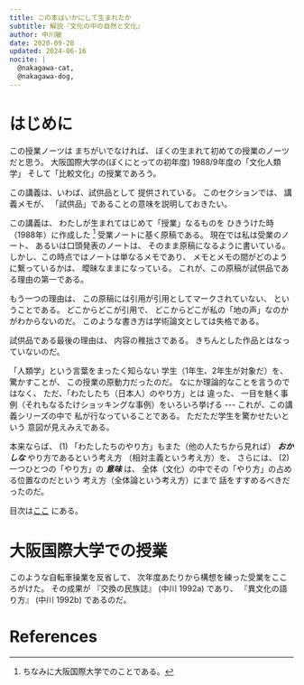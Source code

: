 ```yaml
---
title: この本はいかにして生まれたか
subtitle: 解説『文化の中の自然と文化』
author: 中川敏
date: 2020-09-20
updated: 2024-06-16
nocite: |
  @nakagawa-cat,
  @nakagawa-dog,
---
```


# はじめに

この授業ノーツは
まちがいでなければ、
ぼくの生まれて初めての授業のノーツだと思う。
大阪国際大学の(ぼくにとっての初年度)
1988/9年度の「文化人類学」
そして「比較文化」の授業であろう。

この講義は、いわば、試供品として
提供されている。
このセクションでは、
講義メモが、
「試供品」であることの意味を説明しておきたい。

この講義は、
わたしが生まれてはじめて「授業」なるものを
ひきうけた時（1988年）に作成した [^oiu]
受業ノートに基く原稿である。
現在では私は受業のノート、
あるいは口頭発表のノートは、
そのまま原稿になるように書いている。
しかし、この時点ではノートは単なるメモであり、
メモとメモの間がどのように繋っているかは、
曖昧なままになっている。
これが、この原稿が試供品である理由の第一である。

[^oiu]: ちなみに大阪国際大学でのことである。

もう一つの理由は、
この原稿には引用が引用としてマークされていない、
ということである。
どこからどこが引用で、
どこからどこが私の「地の声」なのかがわからないのだ。
このような書き方は学術論文としては失格である。

試供品である最後の理由は、
内容の稚拙さである。
きちんとした作品とはなっていないのだ。

「人類学」という言葉をまったく知らない
学生（1年生、2年生が対象だ）を、
驚かすことが、
この授業の原動力だったのだ。
なにか理論的なことを言うのではなく、
ただ、「わたしたち（日本人）のやり方」とは
違った、
一目を魅く事例（それもなるたけショッキングな事例）をいろいろ挙げる ---
これが、この講義シリーズの中で
私が行なっていることである。
ただただ学生を驚かせたいという
意図が見えみえである。

本来ならば、
(1) 「わたしたちのやり方」もまた（他の人たちから見れば）
***おかしな*** やり方であるという考え方
（相対主義という考え方）を、
さらには、
(2) 一つひとつの「やり方」の ***意味*** は、
全体（文化）の中でその「やり方」の占める位置なのだという
考え方（全体論という考え方）にまで
話をすすめるべきだったのだ。


目次は[ここ](index.md) にある。

# 大阪国際大学での授業

このような自転車操業を反省して、
次年度あたりから構想を練った受業をこころがけた。
その成果が
『交換の民族誌』<!---[@nakagawa-dog]--> (中川 1992a)
であり、
『異文化の語り方』<!---[@nakagawa-cat]--> (中川 1992b)
であるのだ。


# References
